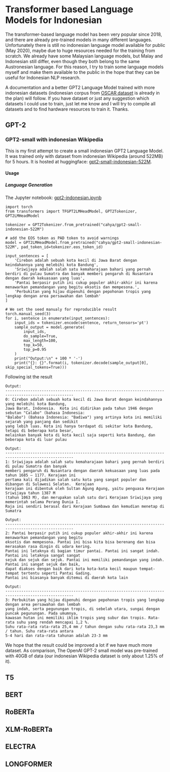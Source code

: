 # Transformer based Language Models for Indonesian

The transformer-based language model has been very popular since 2018, and there are already pre-trained models 
in many different languages. Unfortunately there is still no indonesian language model available for public 
(May 2020), maybe due to huge resources needed  for the training from scratch. We already have some Malaysian 
language models, but Malay and Indonesian still differ, even though they both belong to the same Austronesian 
language. For this reason, I try to train some language models myself and make them available to the public in 
the hope that they can be useful for Indonesian NLP research.

A documentation and a better GPT2 Language Model trained with more indonesian datasets (indonesian corpus from 
[OSCAR dataset](https://oscar-corpus.com/) is already in the plan) will follow. If you have dataset or just 
any suggestion which datasets I could use to train, just let me know and I will try to compile all datasets 
and to find hardware resources to train it. Thanks.

## GPT-2
### GPT2-small with indonesian Wikipedia
This is my first attempt to create a small indonesian GPT2 Language Model. It was trained only with dataset from 
indonesian Wikipedia (around 522MB) for 5 hours. It is hosted at huggingface:
[gpt2-small-indonesian-522M](https://huggingface.co/cahya/gpt2-small-indonesian-522M). 
#### Usage
##### Language Generation
The Jupyter notebook: [gpt2-indonesian.ipynb](https://github.com/cahya-wirawan/language-modeling/blob/master/Transformers/GPT2/gpt2-indonesian.ipynb)
```
import torch
from transformers import TFGPT2LMHeadModel, GPT2Tokenizer, GPT2LMHeadModel

tokenizer = GPT2Tokenizer.from_pretrained("cahya/gpt2-small-indonesian-522M")

# add the EOS token as PAD token to avoid warnings
model = GPT2LMHeadModel.from_pretrained("cahya/gpt2-small-indonesian-522M", pad_token_id=tokenizer.eos_token_id)

input_sentences = [
    'Cirebon adalah sebuah kota kecil di Jawa Barat dengan keindahannya yang melebihi kota Bandung',
    'Sriwijaya adalah salah satu kemaharajaan bahari yang pernah berdiri di pulau Sumatra dan banyak memberi pengaruh di Nusantara dengan daerah kekuasaan yang luas',
    'Pantai berpasir putih ini cukup populer akhir-akhir ini karena menawarkan pemandangan yang begitu eksotis dan mempesona.',
    'Perbukitan yang hijau dipenuhi dengan pepohonan tropis yang lengkap dengan area persawahan dan lembah'    
]

# We set the seed manualy for reproducible result
torch.manual_seed(3)
for i, sentence in enumerate(input_sentences):
    input_ids = tokenizer.encode(sentence, return_tensors='pt')
    sample_output = model.generate(
        input_ids,
        do_sample=True, 
        max_length=100, 
        top_k=50, 
        top_p=0.95
    )
    print("Output:\n" + 100 * '-')
    print("{}: {}".format(i, tokenizer.decode(sample_output[0], skip_special_tokens=True)))
```
Following ist the result

```
Output:
----------------------------------------------------------------------------------------------------
0: Cirebon adalah sebuah kota kecil di Jawa Barat dengan keindahannya yang melebihi kota Bandung, 
Jawa Barat, Indonesia.  Kota ini didirikan pada tahun 1946 dengan sebutan "Calabo" (bahasa Indonesia: 
"Balabo") (Bahasa Indonesia: "Badiwa") yang artinya kota ini memiliki sejarah yang panjang dan sedikit 
yang lebih luas. Kota ini hanya terdapat di sekitar kota Bandung, tetapi di beberapa kota besar, 
melainkan banyak kota di kota kecil saja seperti kota Bandung, dan beberapa kota di luar pulau

Output:
----------------------------------------------------------------------------------------------------
1: Sriwijaya adalah salah satu kemaharajaan bahari yang pernah berdiri di pulau Sumatra dan banyak 
memberi pengaruh di Nusantara dengan daerah kekuasaan yang luas pada tahun 1685 – 1177. Kerajaan ini
pertama kali dijadikan salah satu kota yang sangat populer dan dibangun di Sulawesi Selatan.  Kerajaan 
kerajaan ini dibentuk oleh Sultan Agung Agung, yaitu penguasa Kerajaan Sriwijaya tahun 1387 M 
(tahun 1063 M), dan merupakan salah satu dari Kerajaan Sriwijaya yang memerintah selama Perang Dunia I. 
Raja ini sendiri berasal dari Kerajaan Sumbawa dan kemudian menetap di Sumatra

Output:
----------------------------------------------------------------------------------------------------
2: Pantai berpasir putih ini cukup populer akhir-akhir ini karena menawarkan pemandangan yang begitu 
eksotis dan mempesona. Pantai ini bisa kita bisa berenang dan bisa merasakan rasa dingin di udara kering.
Pantai ini letaknya di bagian timur pantai. Pantai ini sangat indah. Pantai ini letaknya sangat sangat 
sejuk dan sejuk dan sejuk. Pantai ini memiliki pemandangan yang indah. Pantai ini sangat sejuk dan baik,
dapat diakses dengan baik dari kota kota-kota kecil maupun tempat-tempat tertentu seperti Pantai Gading.
Pantai ini biasanya banyak ditemui di daerah kota lain

Output:
----------------------------------------------------------------------------------------------------
3: Perbukitan yang hijau dipenuhi dengan pepohonan tropis yang lengkap dengan area persawahan dan lembah 
yang indah, serta pegunungan tropis, di sebelah utara, sungai dengan puncak pegunungan. Pada umumnya, 
kawasan hutan ini memiliki iklim tropis yang subur dan tropis. Rata-rata suhu yang rendah mencapai 1,2 %.
Suhu rata-rata rata-rata 25,4 mm / tahun dengan suhu rata-rata 23,3 mm / tahun. Suhu rata-rata antara 
5-4 hari dan rata-rata tahunan adalah 23-3 mm

```
We hope that the result could be improved a lot if we have much more dataset. As comparison, The OpenAI 
GPT-2 small model was pre-trained with 40GB of data (our indonesian Wikipedia dataset is only about 1.25% 
of it).

## T5

## BERT

## RoBERTa

## XLM-RoBERTa

## ELECTRA

## LONGFORMER
